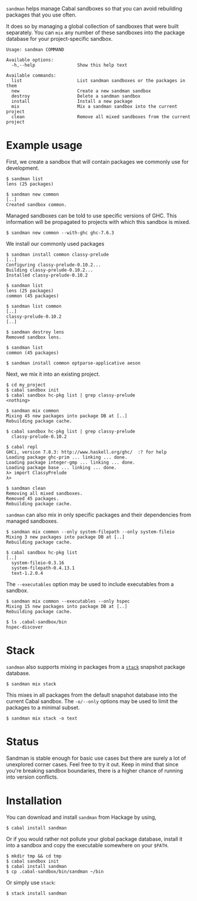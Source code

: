`sandman` helps manage Cabal sandboxes so that you can avoid rebuilding
packages that you use often.

It does so by managing a global collection of sandboxes that were built
separately. You can `mix` any number of these sandboxes into the package
database for your project-specific sandbox.

    Usage: sandman COMMAND

    Available options:
      -h,--help                Show this help text

    Available commands:
      list                     List sandman sandboxes or the packages in them
      new                      Create a new sandman sandbox
      destroy                  Delete a sandman sandbox
      install                  Install a new package
      mix                      Mix a sandman sandbox into the current project
      clean                    Remove all mixed sandboxes from the current project

# Example usage

First, we create a sandbox that will contain packages we commonly use for
development.

    $ sandman list
    lens (25 packages)

    $ sandman new common
    [..]
    Created sandbox common.

Managed sandboxes can be told to use specific versions of GHC. This information
will be propagated to projects with which this sandbox is mixed.

    $ sandman new common --with-ghc ghc-7.6.3

We install our commonly used packages

    $ sandman install common classy-prelude 
    [..]
    Configuring classy-prelude-0.10.2...
    Building classy-prelude-0.10.2...
    Installed classy-prelude-0.10.2

    $ sandman list
    lens (25 packages)
    common (45 packages)

    $ sandman list common
    [..]
    classy-prelude-0.10.2
    [..]

    $ sandman destroy lens
    Removed sandbox lens.

    $ sandman list
    common (45 packages)

    $ sandman install common optparse-applicative aeson

Next, we mix it into an existing project.

    $ cd my_project
    $ cabal sandbox init
    $ cabal sandbox hc-pkg list | grep classy-prelude
    <nothing>

    $ sandman mix common
    Mixing 45 new packages into package DB at [..]
    Rebuilding package cache.

    $ cabal sandbox hc-pkg list | grep classy-prelude
      classy-prelude-0.10.2

    $ cabal repl
    GHCi, version 7.8.3: http://www.haskell.org/ghc/  :? for help
    Loading package ghc-prim ... linking ... done.
    Loading package integer-gmp ... linking ... done.
    Loading package base ... linking ... done.
    λ> import ClassyPrelude
    λ> 

    $ sandman clean
    Removing all mixed sandboxes.
    Removed 45 packages.
    Rebuilding package cache.

`sandman` can also mix in only specific packages and their dependencies from
managed sandboxes.

    $ sandman mix common --only system-filepath --only system-fileio
    Mixing 3 new packages into package DB at [..]
    Rebuilding package cache.

    $ cabal sandbox hc-pkg list
    [..]
      system-fileio-0.3.16
      system-filepath-0.4.13.1
      text-1.2.0.4

The `--executables` option may be used to include executables from a sandbox.

    $ sandman mix common --executables --only hspec
    Mixing 15 new packages into package DB at [..]
    Rebuilding package cache.

    $ ls .cabal-sandbox/bin
    hspec-discover

# Stack

`sandman` also supports mixing in packages from a [`stack`] snapshot package
database.

    $ sandman mix stack

This mixes in all packages from the default snapshot database into the current
Cabal sandbox. The `-o/--only` options may be used to limit the packages to a
minimal subset.

    $ sandman mix stack -o text

  [`stack`]: https://github.com/commercialhaskell/stack

# Status

Sandman is stable enough for basic use cases but there are surely a lot of
unexplored corner cases. Feel free to try it out. Keep in mind that since
you're breaking sandbox boundaries, there is a higher chance of running into
version conflicts.

# Installation

You can download and install `sandman` from Hackage by using,

    $ cabal install sandman

Or if you would rather not pollute your global package database, install it
into a sandbox and copy the executable somewhere on your `$PATH`.

    $ mkdir tmp && cd tmp
    $ cabal sandbox init
    $ cabal install sandman
    $ cp .cabal-sandbox/bin/sandman ~/bin

Or simply use `stack`:

    $ stack install sandman
